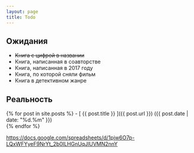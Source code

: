 ```yaml
---
layout: page
title: Todo
---
```


## Ожидания 
- ~~Книга с цифрой в названии~~
- Книга, написанная в соавторстве 
- Книга, написанная в 2017 году 
- Книга, по которой сняли фильм 
- Книга в детективном жанре

## Реальность
{% for post in site.posts %} - [ {{ post.title }} ]({{ post.url }}) ({{ post.date | date: "%d.%m" }})  
{% endfor %}



https://docs.google.com/spreadsheets/d/1pjw6O7p-LQxWFYyeF9NrYt_2b0ILHGnUqJlUVMN2nnY
